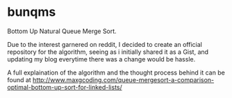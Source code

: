 # bunqms
Bottom Up Natural Queue Merge Sort.

Due to the interest garnered on reddit, I decided to create
an official repository for the algorithm, seeing as i initially
shared it as a Gist, and updating my blog everytime there was
a change would be hassle.

A full explaination of the algorithm and the thought process behind
it can be found at http://www.maxgcoding.com/queue-mergesort-a-comparison-optimal-bottom-up-sort-for-linked-lists/
